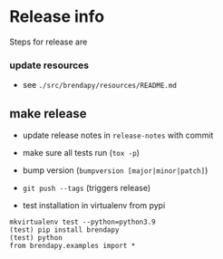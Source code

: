 # Release info
Steps for release are

### update resources
* see `./src/brendapy/resources/README.md`

## make release
* update release notes in `release-notes` with commit
* make sure all tests run (`tox -p`)
* bump version (`bumpversion [major|minor|patch]`)
* `git push --tags` (triggers release)

* test installation in virtualenv from pypi
```
mkvirtualenv test --python=python3.9
(test) pip install brendapy
(test) python
from brendapy.examples import *
```
